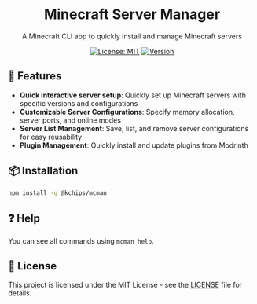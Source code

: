 <div align="center">

# Minecraft Server Manager

A Minecraft CLI app to quickly install and manage Minecraft servers

[![License: MIT](https://img.shields.io/badge/License-MIT-yellow.svg)](https://opensource.org/licenses/MIT)
[![Version](https://img.shields.io/github/package-json/v/KartoffelChipss/mcman)](https://github.com/KartoffelChipss/mcman)

</div>

## 🚀 Features

- **Quick interactive server setup**: Quickly set up Minecraft servers with specific versions and configurations
- **Customizable Server Configurations**: Specify memory allocation, server ports, and online modes
- **Server List Management**: Save, list, and remove server configurations for easy reusability
- **Plugin Management**: Quickly install and update plugins from Modrinth

## 📦 Installation

```bash
npm install -g @kchips/mcman
```

## ❓ Help

You can see all commands using `mcman help`.

## 📝 License

This project is licensed under the MIT License - see the [LICENSE](LICENSE) file for details.
